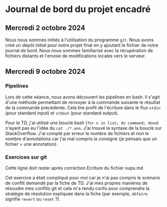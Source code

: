 # Journal de bord du projet encadré

## Mercredi 2 octobre 2024

Nous nous sommes initiés à l'utilisation du programme `git`. Nous avons créé un dépôt initial pour notre projet final en y ajoutant le fichier de notre journal de bord. Nous nous sommes familiarisé avec la récupération de fichiers distants et l'envoie de modifications locales vers le serveur.

## Mercredi 9 octobre 2024

### Pipelines

Lors de cette séance, nous avons découvert les pipelines en bash. Il s'agit d'une méthode permettant de renvoyer à la commande suivante le résultat de la commande précédente. Cela tire profit de l'écriture dans le flux `stdin` (pour standard input) et `stdout` (pour standard output).

Pour le TD, j'ai utilisé une boucle bash (`for n in list; do command; done`) n'ayant pas eu l'idée du `cat ./*.ann`. J'ai trouvé la syntaxe de la boucle sur StackOverflow. J'ai compté par erreur le nombre de fichiers et non le nombre d'annotations car j'ai mal compris la consigne (je pensais que un fichier = une annotation).

### Exercices sur git

Cette ligne doit rester après correction
Ecriture du fichier oups.md

Cet exercice a était compliqué pour moi car je n'ai pas compris le scénario de conflit demandé par la fiche de TD. J'ai mes propres manières de résoudre mes conflits git et cela m'a rendu confu pour comprendre la stratégie de résolution expliquée dans la fiche (par exemple, `défaire` signifie `revert` ou `reset` ?).
